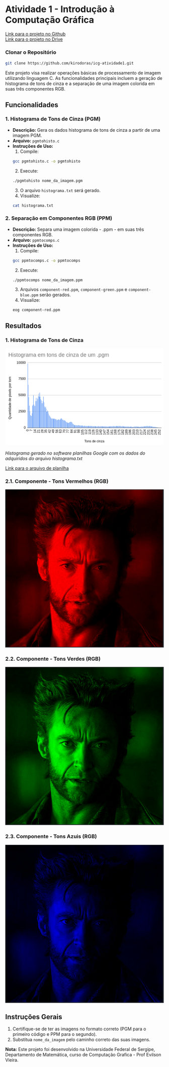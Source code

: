 # Atividade 1 - Introdução à Computação Gráfica

<a href="https://github.com/kirodoras/icg-atividade1">
    Link para o projeto no Github
</a>
<div></div>
<a href="https://drive.google.com/drive/folders/1ZoJfgcR_GgwhNt9mpLPYq-YicyWGp-es?fbclid=IwAR2ZNCLwqNu_d5AzEVhsVylqtTcFgbRHOuv__dGxfqCCdOhyugavhycQBxU">
    Link para o projeto no Drive
</a>

### Clonar o Repositório
   ```bash
   git clone https://github.com/kirodoras/icg-atividade1.git
```
Este projeto visa realizar operações básicas de processamento de imagem utilizando linguagem C. As funcionalidades principais incluem a geração de histograma de tons de cinza e a separação de uma imagem colorida em suas três componentes RGB.

## Funcionalidades

### 1. Histograma de Tons de Cinza (PGM)

- **Descrição:** Gera os dados histograma de tons de cinza a partir de uma imagem PGM.
- **Arquivo:** `pgmtohisto.c`
- **Instruções de Uso:**
    1. Compile: 
    ```bash
    gcc pgmtohisto.c -o pgmtohisto
    ```
    2. Execute: 
    ```bash
    ./pgmtohisto nome_da_imagem.pgm
    ```
    3. O arquivo `histograma.txt` será gerado.
    4. Visualize: 
    ```bash
    cat histograma.txt
    ```

### 2. Separação em Componentes RGB (PPM)

- **Descrição:** Separa uma imagem colorida - .ppm - em suas três componentes RGB.
- **Arquivo:** `ppmtocomps.c`
- **Instruções de Uso:**
    1. Compile: 
    ```bash
    gcc ppmtocomps.c -o ppmtocomps
    ```
    2. Execute: 
    ```bash
    ./ppmtocomps nome_da_imagem.ppm
    ```
    3. Arquivos `component-red.ppm`, `component-green.ppm` e `component-blue.ppm` serão gerados.
    4. Visualize: 
    ```bash
    eog component-red.ppm
    ```
## Resultados

### 1. Histograma de Tons de Cinza

<div>
    <img src="./resultados-em-png/histograma.png" alt="Histograma de Tons de Cinza">
</div>

*Histograma gerado no software planilhas Google com os dados do adquiridos do arquivo histograma.txt*

<a href="https://docs.google.com/spreadsheets/d/1qnaxtwKiIwx7Ej_nnb_mynNd0W5vB6zNEUwMHyUjSaA/edit#gid=0">
    Link para o arquivo de planilha
</a>

### 2.1. Componente - Tons Vermelhos (RGB)

<div>
    <img src="./resultados-em-png/c-red.png" alt="Componente - Tons Vermelhos">
</div>

### 2.2. Componente - Tons Verdes (RGB)

<div>
    <img src="./resultados-em-png/c-green.png" alt="Componente - Tons Verde">
</div>

### 2.3. Componente - Tons Azuis (RGB)

<div>
    <img src="./resultados-em-png/c-blue.png" alt="Componente - Tons Azul">
</div>

## Instruções Gerais

1. Certifique-se de ter as imagens no formato correto (PGM para o primeiro código e PPM para o segundo).
2. Substitua `nome_da_imagem` pelo caminho correto das suas imagens.

**Nota:** Este projeto foi desenvolvido na Universidade Federal de Sergipe, Departamento de Matemática, curso de Computação Grafica - Prof Evilson Vieira.
